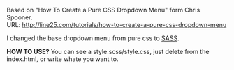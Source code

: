 Based on "How To Create a Pure CSS Dropdown Menu" form Chris Spooner.<br />
URL: http://line25.com/tutorials/how-to-create-a-pure-css-dropdown-menu

I changed the base dropdown menu from pure css to <a target="_blank" href="http://sass-lang.com/">SASS</a>.

<strong>HOW TO USE?</strong>
You can see a style.scss/style.css, just delete from the index.html, or write whate you want to.